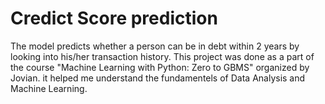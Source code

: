 # Credict Score prediction
The model predicts whether a person can be in debt within 2 years by looking into his/her transaction history. This project was done as a part of the course "Machine Learning with Python: Zero to GBMS" organized by Jovian. it helped me understand the fundamentels of Data Analysis and Machine Learning.

